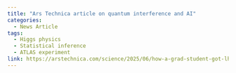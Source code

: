 ```yaml
---
title: "Ars Technica article on quantum interference and AI"
categories:
  - News Article
tags:
  - Higgs physics
  - Statistical inference
  - ATLAS experiment
link: https://arstechnica.com/science/2025/06/how-a-grad-student-got-lhc-data-to-play-nice-with-quantum-interference/
---
```

